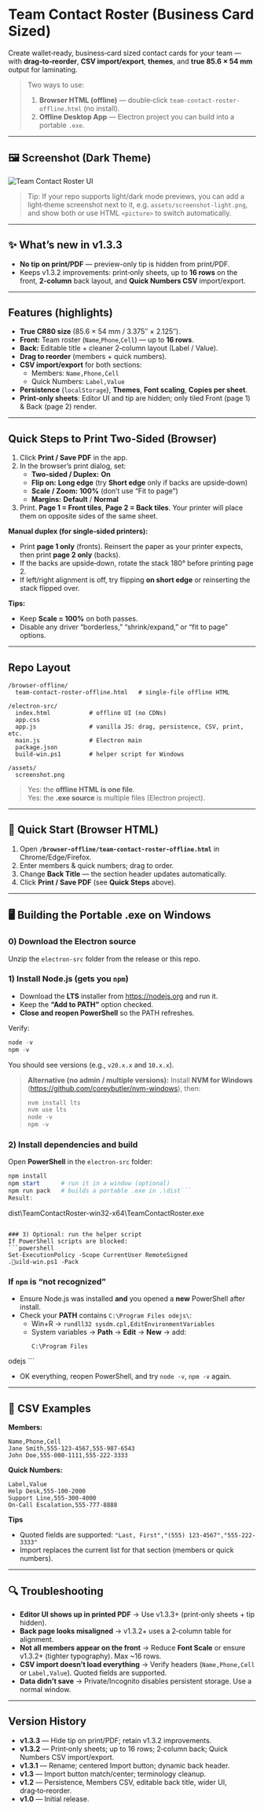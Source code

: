 
# Team Contact Roster (Business Card Sized)

Create wallet‑ready, business‑card sized contact cards for your team — with **drag‑to‑reorder**, **CSV import/export**, **themes**, and **true 85.6 × 54 mm** output for laminating.

> Two ways to use:
> 1) **Browser HTML (offline)** — double‑click `team-contact-roster-offline.html` (no install).  
> 2) **Offline Desktop App** — Electron project you can build into a portable `.exe`.

---

## 🖼️ Screenshot (Dark Theme)
![Team Contact Roster UI](assets/screenshot.png)

> Tip: If your repo supports light/dark mode previews, you can add a light‑theme screenshot next to it, e.g. `assets/screenshot-light.png`, and show both or use HTML `<picture>` to switch automatically.

---

## ✨ What’s new in v1.3.3
- **No tip on print/PDF** — preview-only tip is hidden from print/PDF.
- Keeps v1.3.2 improvements: print‑only sheets, up to **16 rows** on the front, **2‑column** back layout, and **Quick Numbers CSV** import/export.

---

## Features (highlights)
- **True CR80 size** (85.6 × 54 mm / 3.375″ × 2.125″).
- **Front:** Team roster (`Name`,`Phone`,`Cell`) — up to **16 rows**.
- **Back:** Editable title + cleaner 2‑column layout (Label / Value).
- **Drag to reorder** (members + quick numbers).
- **CSV import/export** for both sections:
  - Members: `Name,Phone,Cell`
  - Quick Numbers: `Label,Value`
- **Persistence** (`localStorage`), **Themes**, **Font scaling**, **Copies per sheet**.
- **Print‑only sheets**: Editor UI and tip are hidden; only tiled Front (page 1) & Back (page 2) render.

---

## Quick Steps to Print Two‑Sided (Browser)

1. Click **Print / Save PDF** in the app.  
2. In the browser’s print dialog, set:
   - **Two‑sided / Duplex:** **On**
   - **Flip on:** **Long edge** (try **Short edge** only if backs are upside‑down)
   - **Scale / Zoom:** **100%** (don’t use “Fit to page”)
   - **Margins:** **Default** / **Normal**
3. Print. **Page 1 = Front tiles**, **Page 2 = Back tiles**. Your printer will place them on opposite sides of the same sheet.

**Manual duplex (for single‑sided printers):**
- Print **page 1 only** (fronts). Reinsert the paper as your printer expects, then print **page 2 only** (backs).
- If the backs are upside‑down, rotate the stack 180° before printing page 2.
- If left/right alignment is off, try flipping **on short edge** or reinserting the stack flipped over.

**Tips:**
- Keep **Scale = 100%** on both passes.
- Disable any driver “borderless,” “shrink/expand,” or “fit to page” options.

---

## Repo Layout
```
/browser-offline/
  team-contact-roster-offline.html   # single-file offline HTML

/electron-src/
  index.html           # offline UI (no CDNs)
  app.css
  app.js               # vanilla JS: drag, persistence, CSV, print, etc.
  main.js              # Electron main
  package.json
  build-win.ps1        # helper script for Windows

/assets/
  screenshot.png
```

> Yes: the **offline HTML is one file**.  
> Yes: the **.exe source** is multiple files (Electron project).

---

## 🚀 Quick Start (Browser HTML)
1. Open **`/browser-offline/team-contact-roster-offline.html`** in Chrome/Edge/Firefox.
2. Enter members & quick numbers; drag to order.
3. Change **Back Title** — the section header updates automatically.
4. Click **Print / Save PDF** (see **Quick Steps** above).

---

## 🖥️ Building the Portable .exe on Windows

### 0) Download the Electron source
Unzip the `electron-src` folder from the release or this repo.

### 1) Install Node.js (gets you `npm`)
- Download the **LTS** installer from https://nodejs.org and run it.
- Keep the **“Add to PATH”** option checked.
- **Close and reopen PowerShell** so the PATH refreshes.

Verify:
```powershell
node -v
npm -v
```
You should see versions (e.g., `v20.x.x` and `10.x.x`).

> **Alternative (no admin / multiple versions):** Install **NVM for Windows** (https://github.com/coreybutler/nvm-windows), then:
> ```powershell
> nvm install lts
> nvm use lts
> node -v
> npm -v
> ```

### 2) Install dependencies and build
Open **PowerShell** in the `electron-src` folder:
```powershell
npm install
npm start      # run it in a window (optional)
npm run pack   # builds a portable .exe in .\dist```
Result:
```
dist\TeamContactRoster-win32-x64\TeamContactRoster.exe
```

### 3) Optional: run the helper script
If PowerShell scripts are blocked:
```powershell
Set-ExecutionPolicy -Scope CurrentUser RemoteSigned
.uild-win.ps1 -Pack
```

### If `npm` is “not recognized”
- Ensure Node.js was installed **and** you opened a **new** PowerShell after install.
- Check your **PATH** contains `C:\Program Files
odejs\`:
  - Win+R → `rundll32 sysdm.cpl,EditEnvironmentVariables`
  - System variables → **Path** → **Edit** → **New** → add:
    ```
    C:\Program Files
odejs    ```
  - OK everything, reopen PowerShell, and try `node -v`, `npm -v` again.

---

## 📄 CSV Examples
**Members:**
```csv
Name,Phone,Cell
Jane Smith,555-123-4567,555-987-6543
John Doe,555-000-1111,555-222-3333
```
**Quick Numbers:**
```csv
Label,Value
Help Desk,555-100-2000
Support Line,555-300-4000
On-Call Escalation,555-777-8888
```

**Tips**
- Quoted fields are supported: `"Last, First","(555) 123-4567","555-222-3333"`
- Import replaces the current list for that section (members or quick numbers).

---

## 🔍 Troubleshooting
- **Editor UI shows up in printed PDF** → Use v1.3.3+ (print‑only sheets + tip hidden).
- **Back page looks misaligned** → v1.3.2+ uses a 2‑column table for alignment.
- **Not all members appear on the front** → Reduce **Font Scale** or ensure v1.3.2+ (tighter typography). Max ~16 rows.
- **CSV import doesn’t load everything** → Verify headers (`Name,Phone,Cell` or `Label,Value`). Quoted fields are supported.
- **Data didn’t save** → Private/Incognito disables persistent storage. Use a normal window.

---

## Version History
- **v1.3.3** — Hide tip on print/PDF; retain v1.3.2 improvements.
- **v1.3.2** — Print‑only sheets; up to 16 rows; 2‑column back; Quick Numbers CSV import/export.
- **v1.3.1** — Rename; centered Import button; dynamic back header.
- **v1.3** — Import button match/center; terminology cleanup.
- **v1.2** — Persistence, Members CSV, editable back title, wider UI, drag‑to‑reorder.
- **v1.0** — Initial release.

